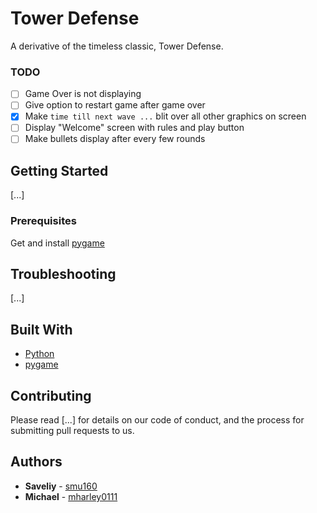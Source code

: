 # Tower Defense

A derivative of the timeless classic, Tower Defense. 

### TODO
- [ ] Game Over is not displaying
- [ ] Give option to restart game after game over
- [X] Make `time till next wave ...` blit over all other graphics on screen
- [ ] Display "Welcome" screen with rules and play button
- [ ] Make bullets display after every few rounds 

## Getting Started

[...]

### Prerequisites

Get and install [pygame](https://www.pygame.org/wiki/GettingStarted)


## Troubleshooting

[...]

## Built With

* [Python](https://www.python.org)
* [pygame](https://www.pygame.org/wiki/about)


## Contributing

Please read [...] for details on our code of conduct, and the process for submitting pull requests to us.


## Authors

* **Saveliy** - [smu160](https://github.com/smu160)
* **Michael** - [mharley0111](https://github.com/mharley0111)